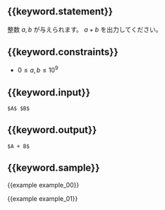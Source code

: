## {{keyword.statement}}
整数 $a, b$ が与えられます。 $a + b$ を出力してください。

## {{keyword.constraints}}

- $0 \leq a, b \leq 10^9$


## {{keyword.input}}

```
$A$ $B$
```

## {{keyword.output}}

```
$A + B$
```

## {{keyword.sample}}

{{example example_00}}

{{example example_01}}
